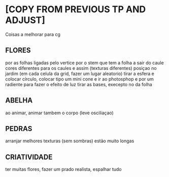 # [COPY FROM PREVIOUS TP AND ADJUST]
Coisas a melhorar para cg

## FLORES

por as folhas ligadas pelo vertice
por o stem que tem a folha a sair do caule 
cores diferentes para os caules e assim (texturas diferentes)
posiçao no jardim (em cada celula da grid, fazer um lugar aleatorio)
tirar a esfera e colocar círculo, colocar tipo um mini cone e ir ao photosphop e por um radiente para fazer o efeito de luz
tirar as bases, execepto no da folha
 
## ABELHA

ao animar, animar tambem o corpo (leve osciliaçao)


## PEDRAS

arranjar melhores texturas (sem sombras)
estão muito longas



## CRIATIVIDADE

ter muitas flores, fazer um prado realista, espalhar tudo